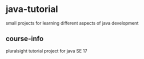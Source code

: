 # java-tutorial
small projects for learning different aspects of java development

## course-info
pluralsight tutorial project for java SE 17
